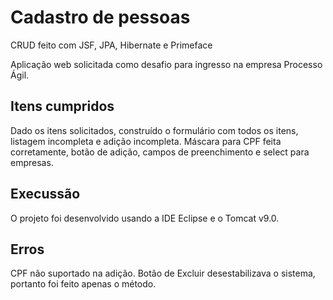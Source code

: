 # Cadastro de pessoas
CRUD feito com JSF, JPA, Hibernate e Primeface

Aplicação web solicitada como desafio para ingresso na empresa Processo Ágil.

## Itens cumpridos
Dado os itens solicitados, construído o formulário com todos os itens, listagem incompleta e adição incompleta. Máscara para CPF feita corretamente, botão de adição, campos de preenchimento e select para empresas.

## Execussão
O projeto foi desenvolvido usando a IDE Eclipse e o Tomcat v9.0.

## Erros
CPF não suportado na adição. Botão de Excluir desestabilizava o sistema, portanto foi feito apenas o método.
